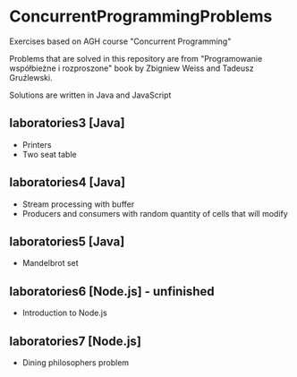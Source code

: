 # ConcurrentProgrammingProblems
Exercises based on AGH course "Concurrent Programming"

Problems that are solved in this repository are from "Programowanie współbieżne i rozproszone" book by Zbigniew Weiss and Tadeusz Gruźlewski.

Solutions are written in Java and JavaScript

## laboratories3 [Java]
- Printers
- Two seat table
## laboratories4 [Java]
- Stream processing with buffer
- Producers and consumers with random quantity of cells that will modify
## laboratories5 [Java]
- Mandelbrot set
## laboratories6 [Node.js] - unfinished
- Introduction to Node.js
## laboratories7 [Node.js]
- Dining philosophers problem
